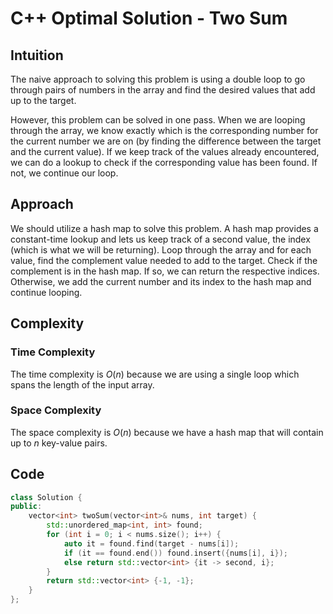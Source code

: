 # C++ Optimal Solution - Two Sum

## Intuition
<!-- Describe your first thoughts on how to solve this problem. -->
The naive approach to solving this problem is using a double loop to go through pairs of numbers in the array and find the desired values that add up to the target.

However, this problem can be solved in one pass. When we are looping through the array, we know exactly which is the corresponding number for the current number we are on (by finding the difference between the target and the current value). If we keep track of the values already encountered, we can do a lookup to check if the corresponding value has been found. If not, we continue our loop.

## Approach
<!-- Describe your approach to solving the problem. -->
We should utilize a hash map to solve this problem. A hash map provides a constant-time lookup and lets us keep track of a second value, the index (which is what we will be returning). Loop through the array and for each value, find the complement value needed to add to the target. Check if the complement is in the hash map. If so, we can return the respective indices. Otherwise, we add the current number and its index to the hash map and continue looping.

## Complexity

### Time Complexity
<!-- Add your time complexity here, e.g. $$O(n)$$ -->
The time complexity is $O(n)$ because we are using a single loop which spans the length of the input array.

### Space Complexity
<!-- Add your space complexity here, e.g. $$O(n)$$ -->
The space complexity is $O(n)$ because we have a hash map that will contain up to $n$ key-value pairs.

## Code

```cpp
class Solution {
public:
    vector<int> twoSum(vector<int>& nums, int target) {
        std::unordered_map<int, int> found;
        for (int i = 0; i < nums.size(); i++) {
            auto it = found.find(target - nums[i]);
            if (it == found.end()) found.insert({nums[i], i});
            else return std::vector<int> {it -> second, i};
        }
        return std::vector<int> {-1, -1};
    }
};
```
